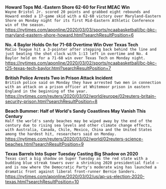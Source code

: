 **Howard Tops Md.-Eastern Shore 62-60 for First MEAC Win**\
`Wayne Bristol Jr. scored 20 points and grabbed eight rebounds and Howard ended a 17-game skid with a 62-60 victory over Maryland-Eastern Shore on Monday night for its first Mid-Eastern Athletic Conference win of the season.`\
https://nytimes.com/aponline/2020/03/03/sports/ncaabasketball/bc-bkc-maryland-eastern-shore-howard.html?searchResultPosition=6

**No. 4 Baylor Holds On for 71-68 Overtime Win Over Texas Tech**\
`MaCio Teague hit a 3-pointer after stepping back behind the line and just beating the shot clock with 1:13 left in overtime and No. 4 Baylor held on for a 71-68 win over Texas Tech on Monday night.`\
https://nytimes.com/aponline/2020/03/02/sports/ncaabasketball/bc-bkc-t25-texas-tech-baylor.html?searchResultPosition=7

**British Police Arrests Two in Prison Attack Incident**\
`British police said on Monday they have arrested two men in connection with an attack on a prison officer at Whitemoor prison in eastern England in the beginning of the year.`\
https://nytimes.com/reuters/2020/03/02/world/europe/02reuters-britain-security-prison.html?searchResultPosition=8

**Beach Bummer: Half of World's Sandy Coastlines May Vanish This Century**\
`Half the world's sandy beaches may be wiped away by the end of the century due to rising sea levels and other climate change effects, with Australia, Canada, Chile, Mexico, China and the United States among the hardest hit, researchers said on Monday.`\
https://nytimes.com/reuters/2020/03/02/world/02reuters-science-beaches.html?searchResultPosition=9

**Texas Barrels Into Super Tuesday Casting Big Shadow on 2020**\
`Texas cast a big shadow on Super Tuesday as the red state with a budding blue streak towers over a shrinking 2020 presidential field — and is now where the Democratic Party's moderate wing has launched a dramatic front against liberal front-runner Bernie Sanders. `\
https://nytimes.com/aponline/2020/03/02/us/ap-us-election-2020-texas.html?searchResultPosition=10

